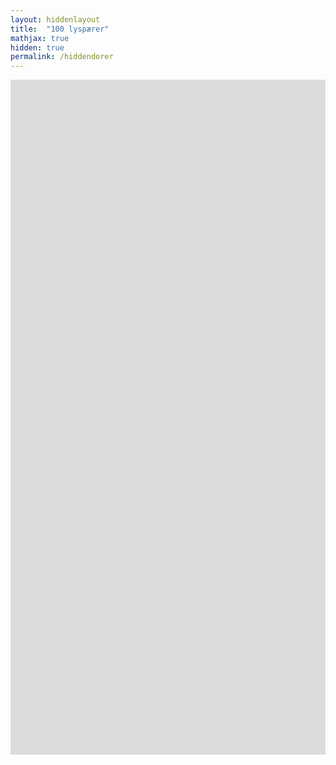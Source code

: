 ```yaml
---
layout: hiddenlayout
title:  "100 lyspærer"
mathjax: true
hidden: true
permalink: /hiddendorer
---
```


<div style="background-color: #dcdcdc; height: 1080px" >
    <script src="https://cdnjs.cloudflare.com/ajax/libs/p5.js/1.1.9/p5.js"></script>
    <script src="https://cdnjs.cloudflare.com/ajax/libs/p5.js/1.1.9/addons/p5.sound.min.js"></script>
    <!-- <script src="/assets/p5js/tyngdekraftseparator/partikkel.js"></script>   Her settes lenken til javaskripten inn -->
    <script src="/assets/p5js/100dorer/sketch.js"></script>           
    <div id="canvasForHTML"></div>
    
</div>

 
 
